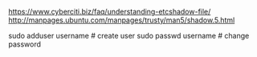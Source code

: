https://www.cyberciti.biz/faq/understanding-etcshadow-file/
http://manpages.ubuntu.com/manpages/trusty/man5/shadow.5.html

sudo adduser username    # create user
sudo passwd username     # change password
